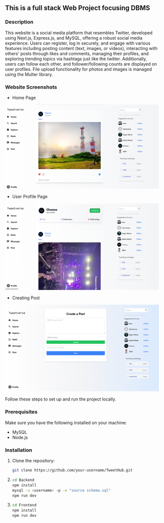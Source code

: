 ## This is a full stack Web Project focusing DBMS

### Description
This website is a social media platform that resembles Twitter, developed using Next.js, Express.js, and MySQL, offering a robust social media experience. Users can register, log in securely, and engage with various features including posting content (text, images, or videos), interacting with others' posts through likes and comments, managing their profiles, and exploring trending topics via hashtags just like the twitter. Additionally, users can follow each other, and follower/following counts are displayed on user profiles.  File upload functionality for photos and images is managed using the Multer library.

### Website Screenshots
- Home Page 
<img src="https://github.com/Sagarshivalingappaathani/TweetVerse-Social-Media-App/blob/main/secreenshots/home.png">

- User Profile Page
<img src="https://github.com/Sagarshivalingappaathani/TweetVerse-Social-Media-App/blob/main/secreenshots/profile.png">

- Creating Post
<img src="https://github.com/Sagarshivalingappaathani/TweetVerse-Social-Media-App/blob/main/secreenshots/createpost.png">

Follow these steps to set up and run the project locally.

### Prerequisites

Make sure you have the following installed on your machine:

- MySQL
- Node.js

### Installation

1. Clone the repository:

   ```bash
   git clone https://github.com/your-username/TweetHub.git 
2. ```bash
   cd Backend   
   npm install
   mysql -u <username> -p -e "source schema.sql"
   npm run dev 
3. ```bash
   cd Frontend  
   npm install
   npm run dev
